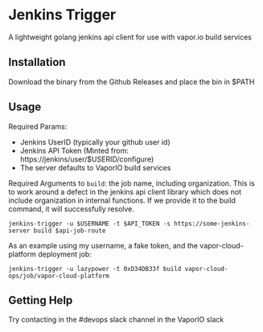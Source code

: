 # Jenkins Trigger

A lightweight golang jenkins api client for use with vapor.io build services


## Installation

Download the binary from the Github Releases and place the bin in $PATH

## Usage

Required Params:
- Jenkins UserID (typically your github user id)
- Jenkins API Token (Minted from: https://jenkins/user/$USERID/configure)
- The server defaults to VaporIO build services

Required Arguments to `build`: the job name, including organization. This is to work around a defect in the jenkins api client library which does not include organization in internal functions. If we provide it to the build command, it will successfully resolve.

`jenkins-trigger -u $USERNAME -t $API_TOKEN -s https://some-jenkins-server build $api-job-route`


As an example using my username, a fake token, and the vapor-cloud-platform deployment job:

`jenkins-trigger -u lazypower -t 0xD34DB33f build vapor-cloud-ops/job/vapor-cloud-platform`

## Getting Help

Try contacting in the #devops slack channel in the VaporIO slack